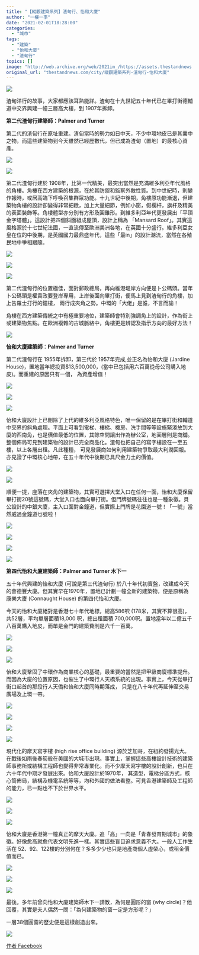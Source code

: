 ```yaml
---
title: "【縱觀建築系列】渣甸行、怡和大廈"
author: "一樓一事"
date: "2021-02-01T18:28:00"
categories:
  - "城市"
tags:
  - "建築"
  - "怡和大廈"
  - "渣甸行"
topics: []
image: "http://web.archive.org/web/2021im_/https://assets.thestandnews.com/media/photos/arc-17_oMSGu_kLywEta.png"
original_url: "thestandnews.com/city/縱觀建築系列-渣甸行-怡和大廈"
---
```

![](http://web.archive.org/web/2021im_/https://assets.thestandnews.com/media/photos/arc-17_oMSGu_kLywEta.png)

渣甸洋行的故事，大家都應該耳熟能詳。渣甸在十九世紀五十年代已在畢打街德輔道中交界興建一幢三層高大樓，到 1907年拆卸。

**第二代渣甸行建築師：Palmer and Turner**

第二代的渣甸行在原址重建。渣甸當時的勢力如日中天，不少中環地皮已是其囊中之物，而這些建築物到今天雖然已經歷數代，但已成為渣甸（置地）的最核心資產。

![](http://web.archive.org/web/2021im_/https://assets.thestandnews.com/media/photos/E6B8A3E794B8E8A18C1.1_o9qY8_YrRlJrz.jpg)

![](http://web.archive.org/web/2021im_/https://assets.thestandnews.com/media/photos/E6B8A3E794B8E8A18C1.4_Cjh4y.jpg)

第二代渣甸行建於 1908年，比第一代精美，最突出當然是充滿維多利亞年代風格的角樓。角樓在西方建築的根源，在於其防禦和監察外敵性質。到中世紀時，則變作報時，或居高臨下呼喚召集群眾功能。十九世紀中後期，角樓原功能漸退，但建築物角樓的設計卻變得非常細緻，加上大量細節，例如小窗，假欄杆，旗杆及精美的表面裝飾等。角樓體型亦分別有方形及圓錐形。到維多利亞年代更發展出「平頂金字塔體」。這設計把四個斜面組成屋頂，設計上稱為 「Mansard Roof」。其實這風格源於十七世紀法國，一直流傳至歐洲美洲各地，在英國十分盛行。維多利亞女皇在位的中後期，是英國國力最鼎盛年代，這些「最in」的設計潮流，當然在各殖民地中爭相跟隨。

![](http://web.archive.org/web/2021im_/https://assets.thestandnews.com/media/photos/E6B8A3E794B8E8A18C1.3_tNYuI.jpg)

![](http://web.archive.org/web/2021im_/https://assets.thestandnews.com/media/photos/E6B8A3E794B8E8A18C1.5_kYuUs.jpg)

![](http://web.archive.org/web/2021im_/https://assets.thestandnews.com/media/photos/E6B8A3E794B8E8A18C1.6_kZGpw.jpg)

第二代渣甸行的位置極佳，面對郵政總局，再向維港堤岸方向便是卜公碼頭。當年卜公碼頭是權貴政要登岸專用，上岸後面向畢打街，便馬上見到渣甸行的角樓，加上告羅士打行的鐘樓， 兩行成夾角之勢。中環的「大佬」是誰，不言而諭！

角樓在西方建築傳統之中有極重要地位，建築師會特別強調角上的設計，作為街上或建築物焦點。在歐洲複雜的古城脈絡中，角樓更是辨認及指示方向的最好方法！

![](http://web.archive.org/web/2021im_/https://assets.thestandnews.com/media/photos/E6B8A3E794B8E8A18C1.2_MszaL.jpg)

**怡和大廈建築師：Palmer and Turner**

第二代渣甸行在 1955年拆卸，第三代於 1957年完成,並正名為怡和大廈 (Jardine House)，置地當年總投資$13,500,000，(當中已包括用六百萬從母公司購入地皮)。而重建的原因只有一個， 為資產增值！

![](http://web.archive.org/web/2021im_/https://assets.thestandnews.com/media/photos/E6B8A3E794B8E8A18C2.1_F9L6k.jpg)

![](http://web.archive.org/web/2021im_/https://assets.thestandnews.com/media/photos/E6B8A3E794B8E8A18C2.2_lrszR.jpg)

![](http://web.archive.org/web/2021im_/https://assets.thestandnews.com/media/photos/E6B8A3E794B8E8A18C2.3_lNp5e.jpg)

怡和大廈設計上已刪除了上代的維多利亞風格特色，唯一保留的是在畢打街和輔道中交界的斜角處理。平面上可看到電梯、樓梯、機房、洗手間等等設施緊湊放到大廈的西南角，也是價值最低的位置，其餘空間讓出作為辦公室，地面層則是商舖。整個佈局可見到建築物的設計已完全商品化。渣甸也把自己的寫字樓設在一至五樓，以上各層出租。凡此種種， 可見發展商如何利用建築物爭取最大利潤回報。亦見證了中環核心地帶，在五十年代中後期已具尺金力土的價值。

![](http://web.archive.org/web/2021im_/https://assets.thestandnews.com/media/photos/E6B8A3E794B8E8A18C2.4_v9QeP.jpg)

![](http://web.archive.org/web/2021im_/https://assets.thestandnews.com/media/photos/E6B8A3E794B8E8A18C2.5_8afYg.jpg)

順便一提，座落在夾角的建築物，其實可選擇大堂入口在任何一面，怡和大廈保留畢打街20號這號碼，大堂入口也面向畢打街。但門牌號碼往往也是一種象徵。貝公設計的中銀大廈，主入口面對金鐘道，但實際上門牌是花園道一號！「一號」當然威過金鐘道乜號啦！

![](http://web.archive.org/web/2021im_/https://assets.thestandnews.com/media/photos/E6B8A3E794B8E8A18C2.6_ZSKXl.jpg)

![](http://web.archive.org/web/2021im_/https://assets.thestandnews.com/media/photos/E6B8A3E794B8E8A18C2.7_oE0Kn.jpg)

![](http://web.archive.org/web/2021im_/https://assets.thestandnews.com/media/photos/E6B8A3E794B8E8A18C2.8_jfDZ2.jpg)

![](http://web.archive.org/web/2021im_/https://assets.thestandnews.com/media/photos/E6B8A3E794B8E8A18C2.9_DvLBx_zKn631P.jpg)

**第四代怡和大廈建築師：Palmer and Turner 木下一**

五十年代興建的怡和大廈 (可說是第三代渣甸行) 於八十年代初賣盤，改建成今天的會德豐大廈。但其實早在1970年，置地已計劃一幢全新的建築物，便是原稱為康樂大廈 (Connaught House) 的第四代怡和大廈。

今天的怡和大廈絕對是香港七十年代地標，總高586呎 (178米，其實不算很高)，共52層，平均單層面積18,000 呎，總出租面積 700,000呎。置地當年以二億五千八百萬購入地皮，而單是金門的建築費則是六千一百萬。

![](http://web.archive.org/web/2021im_/https://assets.thestandnews.com/media/photos/E680A1E5928CE5A4A7E5BB8802_2UCpD_pz31cT9.jpg)

![](http://web.archive.org/web/2021im_/https://assets.thestandnews.com/media/photos/E680A1E5928CE5A4A7E5BB8803_VYMTo_qT3t7Ih.jpg)

![](http://web.archive.org/web/2021im_/https://assets.thestandnews.com/media/photos/E680A1E5928CE5A4A7E5BB8804_Fr6Fr_Ms7amNs.jpg)

怡和大廈鞏固了中環作為商業核心的基礎，最重要的當然是把甲級商廈標準提升。而因為大廈的位置原因，也催生了中環行人天橋系統的出現。事實上，今天從畢打街口起首的那段行人天僑和怡和大廈同時期落成， 只是在八十年代再延伸至交易廣場及上環一帶。

![](http://web.archive.org/web/2021im_/https://assets.thestandnews.com/media/photos/E680A1E5928CE5A4A7E5BB8805_JVXK0_AH2ybQf.jpg)

![](http://web.archive.org/web/2021im_/https://assets.thestandnews.com/media/photos/E680A1E5928CE5A4A7E5BB8806_WtQDz_sDZwBUU.jpg)

![](http://web.archive.org/web/2021im_/https://assets.thestandnews.com/media/photos/E680A1E5928CE5A4A7E5BB8807_2gCsX_gwbtvA9.jpg)

![](http://web.archive.org/web/2021im_/https://assets.thestandnews.com/media/photos/E680A1E5928CE5A4A7E5BB8809_z7TPM_UDfYeoD.jpg)

現代化的摩天寫字樓 (high rise office building) 源於芝加哥，在紐約發揚光大。在戰後如雨後春筍般在美國的大城市出現。事實上，掌握這些高樓設計技術的建築師事務所或結構工程師也變得非常專業化。而不少摩天寫字樓的設計創新，也只在六十年代中期才發展出來。怡和大廈設計於1970年， 其造型，電梯分區方式，核心筒佈局，結構及機電系統等等，均和外國的做法看整。可見香港建築師及工程師的能力，已一點也不下於世界水平。

![](http://web.archive.org/web/2021im_/https://assets.thestandnews.com/media/photos/E680A1E5928CE5A4A7E5BB8808_fMMk5_W9bNqhe.jpg)

![](http://web.archive.org/web/2021im_/https://assets.thestandnews.com/media/photos/E680A1E5928CE5A4A7E5BB8810_03at7_pDAwv1b.jpg)

![](http://web.archive.org/web/2021im_/https://assets.thestandnews.com/media/photos/E680A1E5928CE5A4A7E5BB8811_gNAQ4_cBcGZdm.jpg)

怡和大廈是香港第一幢真正的摩天大廈。追「高」一向是「青春發育期城市」的象徵。好像愈高就愈代表文明先進一樣。其實這些盲目追求意義不大。一般人工作生活在 52、92、122樓的分別何在？多多少少也只是地產商個人虛榮心，或租金價值而已。

![](http://web.archive.org/web/2021im_/https://assets.thestandnews.com/media/photos/E680A1E5928CE5A4A7E5BB8812_6CyrX_e0lQ6zP.jpg)

![](http://web.archive.org/web/2021im_/https://assets.thestandnews.com/media/photos/E680A1E5928CE5A4A7E5BB8813_joBsH_dzMhq9j.jpg)

![](http://web.archive.org/web/2021im_/https://assets.thestandnews.com/media/photos/E680A1E5928CE5A4A7E5BB8814_qe0eF_AqGjGT7.jpg)

最後。多年前曾向怡和大廈建築師木下一請教，為何是圓形的窗 (why circle)？他回覆，其實是夫人偶然一問：「為何建築物的窗一定是方形呢？」

一層38個圓窗的歷史便是這樣創造出來。

![](http://web.archive.org/web/2021im_/https://assets.thestandnews.com/media/photos/E680A1E5928CE5A4A7E5BB8801_kDiv7_F4PHKko.jpg)

[作者 Facebook](http://web.archive.org/web/20211229095055/https://www.facebook.com/%E4%B8%80%E6%A8%93%E4%B8%80%E4%BA%8B-One-Building-One-Story-102632728282038)